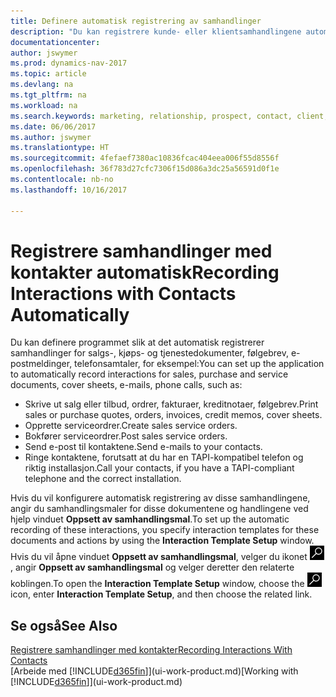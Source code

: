 ```yaml
---
title: Definere automatisk registrering av samhandlinger
description: "Du kan registrere kunde- eller klientsamhandlingene automatisk, for eksempel for salg, kjøp og servicedokumenter eller telefonsamtaler."
documentationcenter: 
author: jswymer
ms.prod: dynamics-nav-2017
ms.topic: article
ms.devlang: na
ms.tgt_pltfrm: na
ms.workload: na
ms.search.keywords: marketing, relationship, prospect, contact, client, customer
ms.date: 06/06/2017
ms.author: jswymer
ms.translationtype: HT
ms.sourcegitcommit: 4fefaef7380ac10836fcac404eea006f55d8556f
ms.openlocfilehash: 36f783d27cfc7306f15d086a3dc25a56591d0f1e
ms.contentlocale: nb-no
ms.lasthandoff: 10/16/2017

---
```

# <a name="recording-interactions-with-contacts-automatically"></a><span data-ttu-id="76518-103">Registrere samhandlinger med kontakter automatisk</span><span class="sxs-lookup"><span data-stu-id="76518-103">Recording Interactions with Contacts Automatically</span></span>
<span data-ttu-id="76518-104">Du kan definere programmet slik at det automatisk registrerer samhandlinger for salgs-, kjøps- og tjenestedokumenter, følgebrev, e-postmeldinger, telefonsamtaler, for eksempel:</span><span class="sxs-lookup"><span data-stu-id="76518-104">You can set up the application to automatically record interactions for sales, purchase and service documents, cover sheets, e-mails, phone calls, such as:</span></span>

* <span data-ttu-id="76518-105">Skrive ut salg eller tilbud, ordrer, fakturaer, kreditnotaer, følgebrev.</span><span class="sxs-lookup"><span data-stu-id="76518-105">Print sales or purchase quotes, orders, invoices, credit memos, cover sheets.</span></span>
* <span data-ttu-id="76518-106">Opprette serviceordrer.</span><span class="sxs-lookup"><span data-stu-id="76518-106">Create sales service orders.</span></span>
* <span data-ttu-id="76518-107">Bokfører serviceordrer.</span><span class="sxs-lookup"><span data-stu-id="76518-107">Post sales service orders.</span></span>
* <span data-ttu-id="76518-108">Send e-post til kontaktene.</span><span class="sxs-lookup"><span data-stu-id="76518-108">Send e-mails to your contacts.</span></span>
* <span data-ttu-id="76518-109">Ringe kontaktene, forutsatt at du har en TAPI-kompatibel telefon og riktig installasjon.</span><span class="sxs-lookup"><span data-stu-id="76518-109">Call your contacts, if you have a TAPI-compliant telephone and the correct installation.</span></span>

<span data-ttu-id="76518-110">Hvis du vil konfigurere automatisk registrering av disse samhandlingene, angir du samhandlingsmaler for disse dokumentene og handlingene ved hjelp vinduet **Oppsett av samhandlingsmal**.</span><span class="sxs-lookup"><span data-stu-id="76518-110">To set up the automatic recording of these interactions, you specify interaction templates for these documents and actions by using the **Interaction Template Setup** window.</span></span>  
<span data-ttu-id="76518-111">Hvis du vil åpne vinduet **Oppsett av samhandlingsmal**, velger du ikonet ![Søk etter side eller rapport](media/ui-search/search_small.png "Søk etter side eller rapport"), angir **Oppsett av samhandlingsmal** og velger deretter den relaterte koblingen.</span><span class="sxs-lookup"><span data-stu-id="76518-111">To open the **Interaction Template Setup** window, choose the ![Search for Page or Report](media/ui-search/search_small.png "Search for Page or Report icon") icon, enter **Interaction Template Setup**, and then choose the related link.</span></span>

## <a name="see-also"></a><span data-ttu-id="76518-112">Se også</span><span class="sxs-lookup"><span data-stu-id="76518-112">See Also</span></span>
[<span data-ttu-id="76518-113">Registrere samhandlinger med kontakter</span><span class="sxs-lookup"><span data-stu-id="76518-113">Recording Interactions With Contacts</span></span>](marketing-interactions.md)  
<span data-ttu-id="76518-114">[Arbeide med [!INCLUDE[d365fin](includes/d365fin_md.md)]](ui-work-product.md)</span><span class="sxs-lookup"><span data-stu-id="76518-114">[Working with [!INCLUDE[d365fin](includes/d365fin_md.md)]](ui-work-product.md)</span></span>  


